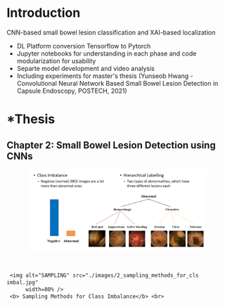 # Introduction

CNN-based small bowel lesion classification and XAI-based localization

- DL Platform conversion Tensorflow to Pytorch
- Jupyter notebooks for understanding in each phase and code modularization for usability
- Separte model development and video analysis
- Including experiments for master's thesis (Yunseob Hwang - Convolutional Neural Network Based Small Bowel Lesion Detection in Capsule Endoscopy, POSTECH, 2021)

# *Thesis

## Chapter 2: Small Bowel Lesion Detection using CNNs

<p align="center">
     <img alt="2_1" src="./images/2_cls_imbal_and_hierachical_labeling.png"
          width=80% />
</p>
<br>

<p align="center">
     
     <img alt="SAMPLING" src="./images/2_sampling_methods_for_cls imbal.jpg"
          width=80% />
     <b> Sampling Methods for Class Imbalance</b> <br>
</p>
<br>
